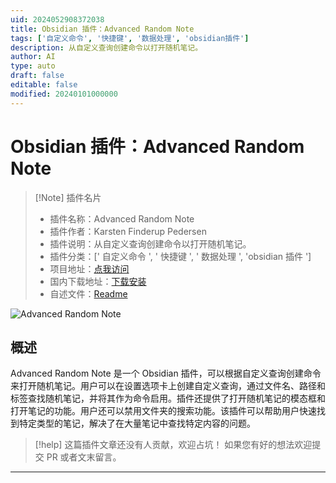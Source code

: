 ```yaml
---
uid: 2024052908372038
title: Obsidian 插件：Advanced Random Note
tags: ['自定义命令', '快捷键', '数据处理', 'obsidian插件']
description: 从自定义查询创建命令以打开随机笔记。
author: AI
type: auto
draft: false
editable: false
modified: 20240101000000
---
```


# Obsidian 插件：Advanced Random Note

> [!Note] 插件名片
> - 插件名称：Advanced Random Note
> - 插件作者：Karsten Finderup Pedersen
> - 插件说明：从自定义查询创建命令以打开随机笔记。
> - 插件分类：[' 自定义命令 ', ' 快捷键 ', ' 数据处理 ', 'obsidian 插件 ']
> - 项目地址：[点我访问](https://github.com/karstenpedersen/obsidian-advanced-random-note)
> - 国内下载地址：[下载安装](https://pkmer.cn/products/plugin/pluginMarket/?advanced-random-note)
> - 自述文件：[Readme](https://ghproxy.net/https://raw.githubusercontent.com/karstenpedersen/obsidian-advanced-random-note/master/README.md)

![Advanced Random Note](https://cdn.pkmer.cn/covers/advanced-random-note.png!pkmer)

## 概述

Advanced Random Note 是一个 Obsidian 插件，可以根据自定义查询创建命令来打开随机笔记。用户可以在设置选项卡上创建自定义查询，通过文件名、路径和标签查找随机笔记，并将其作为命令启用。插件还提供了打开随机笔记的模态框和打开笔记的功能。用户还可以禁用文件夹的搜索功能。该插件可以帮助用户快速找到特定类型的笔记，解决了在大量笔记中查找特定内容的问题。

> [!help]
> 这篇插件文章还没有人贡献，欢迎占坑！
> 如果您有好的想法欢迎提交 PR 或者文末留言。

---



